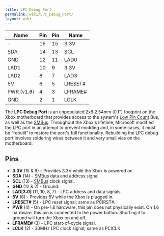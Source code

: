 ```yaml
---
title: LPC Debug Port
permalink: wiki/LPC_Debug_Port/
layout: wiki
---
```


| Name       | Pin | Pin | Name     |
|------------|-----|-----|----------|
| -          | 16  | 15  | 3.3V     |
| SDA        | 14  | 13  | SCL      |
| GND        | 12  | 11  | LAD0     |
| LAD1       | 10  | 9   | 3.3V     |
| LAD2       | 8   | 7   | LAD3     |
| 5V         | 6   | 5   | LRESET\# |
| PWR (v1.6) | 4   | 3   | LFRAME\# |
| GND        | 2   | 1   | LCLK     |

The **LPC Debug Port** is an unpopulated 2x8 2.54mm (0.1") footprint on
the Xbox motherboard that provides access to the system's [Low Pin
Count](https://en.wikipedia.org/wiki/Low_Pin_Count) Bus, as well as the
[SMBus](/wiki/SMBus "wikilink"). Throughout the Xbox's lifetime, Microsoft
modified the LPC port in an attempt to prevent modding and, in some
cases, it must be “rebuilt” to restore the port's full functionality.
Rebuilding the LPC debug port involves soldering wires between it and
very small vias on the motherboard.

Pins
----

-   **3.3V** (15 & 9) - Provides 3.3V while the Xbox is powered on.
-   **SDA** (14) - [SMBus](/wiki/SMBus "wikilink") data and address signal.
-   **SCL** (13) - [SMBus](/wiki/SMBus "wikilink") clock signal.
-   **GND** (12 & 2) - Ground.
-   **LAD\[3:0\]** (11, 10, 8, 7) - LPC address and data signals.
-   **5V** (6) - Provides 5V while the Xbox is plugged in.
-   **LRESET\#** (5) - LPC reset signal; same as PCIRST\#.
-   **PWR** (4) - On pre-1.6 hardware, this pin does not physically
    exist. On 1.6 hardware, this pin is connected to the power button.
    Shorting it to ground will turn the Xbox on and off.
-   **LFRAME\#** (3) - LPC start-of-cycle signal.
-   **LCLK** (2) - 33MHz LPC clock signal; same as PCICLK.

